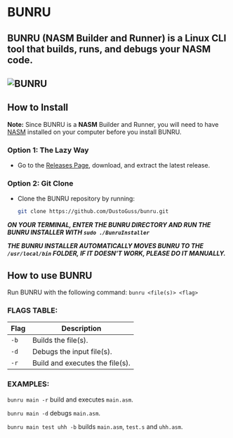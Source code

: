 # BUNRU
BUNRU (NASM Builder and Runner) is a Linux CLI tool that builds, runs, and debugs your NASM code.
--
![BUNRU](https://github.com/user-attachments/assets/fef27d4a-7c30-4b00-acde-f212fe94ae58)
--
## How to Install
**Note:** Since BUNRU is a **NASM** Builder and Runner, you will need to have [NASM](https://www.nasm.us/) installed on your computer before you install BUNRU.

### Option 1: The Lazy Way
- Go to the [Releases Page](https://github.com/DustoGuss/bunru/releases), download, and extract the latest release.

### Option 2: Git Clone
- Clone the BUNRU repository by running:
  ```bash
  git clone https://github.com/DustoGuss/bunru.git

***ON YOUR TERMINAL, ENTER THE BUNRU DIRECTORY AND RUN THE BUNRU INSTALLER WITH ```sudo ./BunruInstaller```***

***THE BUNRU INSTALLER AUTOMATICALLY MOVES BUNRU TO THE ```/usr/local/bin``` FOLDER, IF IT DOESN'T WORK, PLEASE DO IT MANUALLY.***

## How to use BUNRU
  Run BUNRU with the following command:
  ```bunru <file(s)> <flag>```
  ### FLAGS TABLE:
  
  | Flag   | Description                                   |
  |--------|-----------------------------------------------|
  | `-b`   | Builds the file(s).                           |
  | `-d`   | Debugs the input file(s).                     | 
  | `-r`   | Build and executes the file(s).               |

  ### EXAMPLES:
  ```bunru main -r``` build and executes ```main.asm```.
  
  ```bunru main -d``` debugs ```main.asm```.
  
  ```bunru main test uhh -b``` builds ```main.asm```, ```test.s``` and ```uhh.asm```.



  


